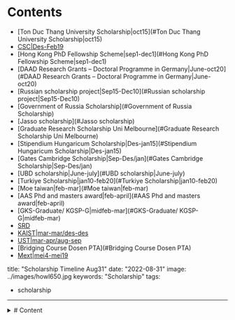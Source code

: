# Contents

- [Ton Duc Thang University Scholarship|oct15](#Ton Duc Thang University Scholarship|oct15)
- [CSC|Des-Feb19](#CSC|Des-Feb19)
- [Hong Kong PhD Fellowship Scheme|sep1-dec1](#Hong Kong PhD Fellowship Scheme|sep1-dec1)
- [DAAD Research Grants – Doctoral Programme in Germany|June-oct20](#DAAD Research Grants – Doctoral Programme in Germany|June-oct20)
- [Russian scholarship project|Sep15-Dec10](#Russian scholarship project|Sep15-Dec10)
- [Government of Russia Scholarship](#Government of Russia Scholarship)
- [Jasso scholarship](#Jasso scholarship)
- [Graduate Research Scholarship Uni Melbourne](#Graduate Research Scholarship Uni Melbourne)
- [Stipendium Hungaricum Scholarship|Des-jan15](#Stipendium Hungaricum Scholarship|Des-jan15)
- [Gates Cambridge Scholarship|Sep-Des/jan](#Gates Cambridge Scholarship|Sep-Des/jan)
- [UBD scholarship|June-july](#UBD scholarship|June-july)
- [Turkiye Scholarship|jan10-feb20](#Turkiye Scholarship|jan10-feb20)
- [Moe taiwan|feb-mar](#Moe taiwan|feb-mar)
- [AAS Phd and masters award|feb-april](#AAS Phd and masters award|feb-april)
- [GKS-Graduate/ KGSP-G|midfeb-mar](#GKS-Graduate/ KGSP-G|midfeb-mar)
- [SRD](#SRD)
- [KAIST|mar-mar/des-des](#KAIST|mar-mar/des-des)
- [UST|mar-apr/aug-sep](#UST|mar-apr/aug-sep)
- [Bridging Course Dosen PTA](#Bridging Course Dosen PTA)
- [Mext|mei4-mei19](#Mext|mei4-mei19)

title: "Scholarship Timeline Aug31"
date: "2022-08-31"
image: ../images/howl650.jpg
keywords: "Scholarship"
tags:
- scholarship
---
<details><summary># Content</summary>
- [Ton Duc Thang University Scholarship|oct15](#Ton Duc Thang University Scholarship|oct15)
- [CSC|Des-Feb19](#CSC|Des-Feb19)
- [Hong Kong PhD Fellowship Scheme](#Hong Kong PhD Fellowship Scheme)
- [DAAD Research Grants – Doctoral Programme in Germany|June-oct20](#DAAD Research Grants – Doctoral Programme in Germany|June-oct20)
- [Russian scholarship project|Sep15-Dec10](#Russian scholarship project|Sep15-Dec10)
- [Government of Russia Scholarship](#Government of Russia Scholarship)
- [Jasso scholarship](#Jasso scholarship)
- [Graduate Research Scholarship Uni Melbourne](#Graduate Research Scholarship Uni Melbourne)
- [Stipendium Hungaricum Scholarship|Des-jan15](#Stipendium Hungaricum Scholarship|Des-jan15)
- [Gates Cambridge Scholarship|Sep-Des/jan](#Gates Cambridge Scholarship|Sep-Des/jan)
- [UBD scholarship|June-july](#UBD scholarship|June-july)
- [Turkiye Scholarship|jan10-feb20](#Turkiye Scholarship|jan10-feb20)
- [Moe taiwan|feb-mar](#Moe taiwan|feb-mar)
- [AAS Phd and masters award|feb-april](#AAS Phd and masters award|feb-april)
- [GKS-Graduate/ KGSP-G|midfeb-mar](#GKS-Graduate/ KGSP-G|midfeb-mar)
- [SRD](#SRD)
- [KAIST|mar-mar/des-des](#KAIST|mar-mar/des-des)
- [UST|mar-apr/aug-sep](#UST|mar-apr/aug-sep)
- [Bridging Course Dosen PTA](#Bridging Course Dosen PTA)
- [Mext|mei4-mei19](#Mext|mei4-mei19)

**Impending Deadline**
- [Ton Duc Thang University Scholarship|oct15](#Ton Duc Thang University Scholarship|oct15)
- [Turkiye Scholarship|jan10-feb20](#Turkiye Scholarship|jan10-feb20)
- [CSC|Des-Feb19](#CSC|Des-Feb19)
- [Hong Kong PhD Fellowship Scheme|sep1-dec1](#Hong Kong PhD Fellowship Scheme|sep1-dec1)
- [Russian scholarship project|Sep15-Dec10](#Russian scholarship project|Sep15-Dec10)
- [Stipendium Hungaricum Scholarship|Des-jan15](#Stipendium Hungaricum Scholarship|Des-jan15)
- [Gates Cambridge Scholarship|Sep-Des/jan](#Gates Cambridge Scholarship|Sep-Des/jan)

sort by date ascending order
- Name
- Date (method)
- Outline
- Univ list
- Ref/Source/More
- Contact

## Ton Duc Thang University Scholarship|oct15
[toninfo](https://admission.tdtu.edu.vn/en/undergraduate/how-to-apply-and-scholarship)

[tononlineapplication](http://gradadmissions.tdtu.edu.vn/)

## CSC|Des-Feb19
- Outline
    - A passport
    - Agency/ Embassy number : 3602
    - Notarized highest diploma translation
    - Notarized Academic transcript translation
    - **Research Proposals** min. 800words
    - **Two Recomendation** letter from professor, no format (you can use from korea government scholarship)
    - Medical checkup with format to bring to hospitals. 1) hand written 2) face in photo should not be touched by stamp  (valid for only 6 months)
    - Photo follow visa's rules
    - Loa/Pre admission univesity of china(optional)
    - IELTS follow university requirement
    - SKCK for international used (valid for 6 month)
    - All original documents should be keep including notarized translation, bring only printed scanned document.
    - renaming file : document's name_your name
    - Type A: embassy will automatically match the available universities according to students' information.
- University
    - [Harbin Institute of Technology](University Information##Harbin Institue of Technology)
    - [Chongqing University](University Information##Chongqing univeristy)
    -

-Source
[Embassychi-id](http://id.china-embassy.gov.cn/indo/sgxx/lxfs/)
[embassyid](https://www.mfa.gov.cn/ce/ceindo/eng/sgdt/t1840826.htm)
[cscyotube](https://www.youtube.com/watch?v=VJGpveUh-38)

- Contact
chinaemb_id@mfa.gov.cn
eduindonesia@163.com

## Hong Kong PhD Fellowship Scheme|sep1-dec1

- Outline
    - 1 Sep - 1 Des
    - Academic year starting in september next year
    - Only support 8 university in hongkong
    - **eng test** :6.5 (uni requirement)
    - up to 2 programes at 1 or 2 uni

- University
    - [CityU](University Information##City Univeristy of Hongkong)
    - [CUHK](University Information##The chinese university of Hongkong)
- Ref
[HKPFS](https://cerg1.ugc.edu.hk/hkpfs/index.html)
[leaflethkpfs](https://cerg1.ugc.edu.hk/hkpfs/Leaflet_HKPFS.pdf)
[HKPFSguide](https://cerg1.ugc.edu.hk/hkpfs/GuidanceNote.pdf)
[onlineapplication](https://www.youtube.com/watch?v=aseXhq1hzYQ)
[faq](faq## Hong Kong PhD Fellowship Scheme)

## DAAD Research Grants – Doctoral Programme in Germany|June-oct20
- Outline
    - Online application form
    - Full curriculum vitae in tabular form (max. 3 pages)
    - List of publications (max. 10 pages), if applicable
    - A proposal,
    -
[daadscholarship](https://www.daad.id/en/find-funding/daad-scholarships-for-indonesia/)
[daadphd](https://www.daad.id/en/find-funding/scholarship-database/3/?type=a&origin=5&subjectgroup=0&q=0&status=3&onlydaad=1&language=en&id=0&pg=3&detail_to_show=57135739)

## Russian scholarship project|Sep15-Dec10
- University

[rulesrsp](https://www.od.globaluni.ru/upload/iblock/adf/adf3ec73f28e5d0c36786940d173622b.pdf)

## Government of Russia Scholarship

## Jasso scholarship
## Graduate Research Scholarship Uni Melbourne

## Stipendium Hungaricum Scholarship|Des-jan15

## Gates Cambridge Scholarship|Sep-Des/jan


## UBD scholarship|June-july
- Outline
    - eng test: 6.0
[General](https://ubd.edu.bn/admission/)

## Turkiye Scholarship|jan10-feb20
Follow university prerequisite
- Outline
    - A proposal for a research topic and a written example of the research you have carried out.
    - Transcript
    - A valid identity document, ID card or passport
    - A photograph of the candidate taken within the last 1 year

- Univeristy

[turkiyeonlineapp](https://tbbs.turkiyeburslari.gov.tr/)

## Moe taiwan|feb-mar
feb - mar
[General](http://studiditaiwan.blogspot.com/)

## AAS Phd and masters award|feb-april
- Outline
    - eng test : 6.0
[General](https://www.australiaawardsindonesia.org/content/325/12/about-phd-and-masters-awards?sub=true)

## GKS-Graduate/ KGSP-G|midfeb-mar

[Genral](https://www.studyinkorea.go.kr/en/cop/bbs/JobBoard/selectBoardArticle.do?bbsId=BBSMSTR_000000000461&nttId=3326)
[General](https://www.studyinkorea.go.kr/en/sub/gks/selectBoardList.do?bbsId=BBSMSTR_000000000461)
[General](https://overseas.mofa.go.kr/id-id/brd/m_2707/list.do)
[General](file:/Volumes/hdd/admisi/gks/2021 GKS-G Uniguide.pdf)

## SRD
[General](https://www.dongguk.edu/eng/page/467)

## BPI|sep14-sept30
[General](file:/Volumes/data/admisi/bpi)
dalam negeri
- Outline
    - NIDN
    - LoA
    - KTP
    - skor bahasa(toep)
    - ijazah dan transkrip
    - surat izin mendaftar dari pimpinan yg berwenang(kepala lldikti wilayah)
    - srt perytaan daftar
    - keterngn sehat dan bebas narkoba (6bln)
    - srt pernyataan dftr
    - motlet 1500-2000 (bhs sesuai negara)
    - proposal research 1500-2000 (bhs sesuai negara)
    - surat rekomendasi dari akademisi min. 1
    -


[General](https://beasiswa.kemdikbud.go.id/informasi/)

## LPDP reguler|feb25-mar27
[General](file:/Volumes/data/admisi/lpdp/booklet reguler lpdp.pdf)
dalam negeri
- Outline
    -
    - proposal penelitian
    - ielts: 6 itp:530



## KAIST|mar-mar/des-des
- Outline
    - IELTS: 6.5
- Source
[General](https://apply.kaist.ac.kr/intergradapply)
[General](file:/Volumes/hdd/admisi/kaist/2022fall kaist uniguide.pdf)

## UST|mar-apr/aug-sep
- Outline
    - IELTS:6

[General](https://www.ust.ac.kr/prog/entschGuideline/admission_eng/sub02_01_01/list.do)


## Bridging Course Dosen PTA
April - Mei
[General](http://dikti.go.id/sumber-daya/pendaftaran-program-beasiswa-bridging-course-dosen-perguruan-tinggi-penyelenggara-pendidikan-akademik-tahun-2022/)

## Mext|mei4-mei19
